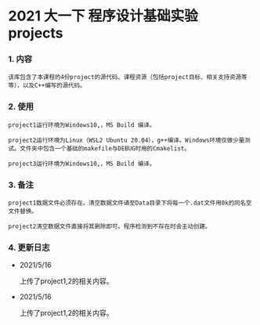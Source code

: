 # 2021 大一下 程序设计基础实验 projects

### 1. 内容

    该库包含了本课程的4份project的源代码、课程资源（包括project目标、相关支持资源等等），以及C++编写的源代码。

### 2. 使用

    project1运行环境为Windows10,，MS Build 编译。

    project2运行环境为Linux（WSL2 Ubuntu 20.04），g++编译。Windows环境仅做少量测试。文件夹中包含一个基础的makefile与DEBUG时用的Cmakelist。

    project3运行环境为Windows10,，MS Build 编译。

### 3. 备注

    project1数据文件必须存在。清空数据文件请至Data目录下将每一个.dat文件用0k的同名空文件替换。

    project2清空数据文件直接将其删除即可。程序检测到不存在时会主动创建。

### 4. 更新日志

* 2021/5/16

    上传了project1,2的相关内容。
    
* 2021/5/16

    上传了project1,2的相关内容。


